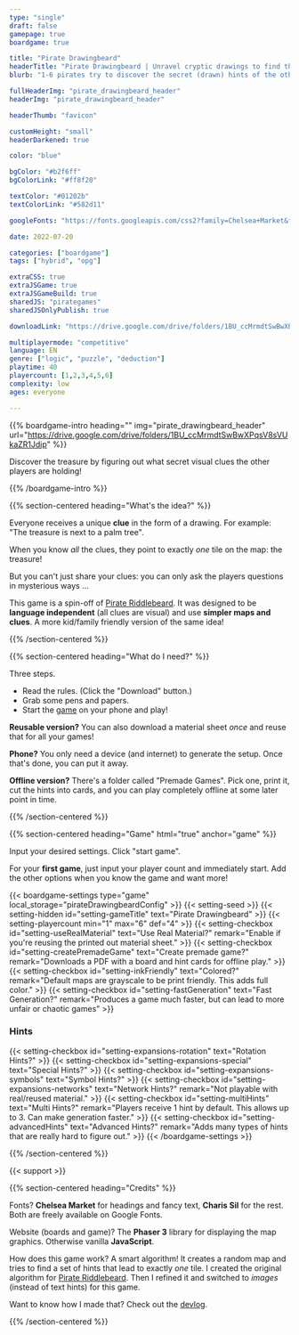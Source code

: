 ```yaml
---
type: "single"
draft: false
gamepage: true
boardgame: true

title: "Pirate Drawingbeard"
headerTitle: "Pirate Drawingbeard | Unravel cryptic drawings to find the secret treasures"
blurb: "1-6 pirates try to discover the secret (drawn) hints of the other players, to find the treasure before the others"

fullHeaderImg: "pirate_drawingbeard_header"
headerImg: "pirate_drawingbeard_header"

headerThumb: "favicon"

customHeight: "small"
headerDarkened: true

color: "blue"

bgColor: "#b2f6ff"
bgColorLink: "#ff8f20"

textColor: "#01202b"
textColorLink: "#582d11"

googleFonts: "https://fonts.googleapis.com/css2?family=Chelsea+Market&family=Charis+SIL:ital,wght@0,400;1,400;1,700&display=swap"

date: 2022-07-20

categories: ["boardgame"]
tags: ["hybrid", "opg"]

extraCSS: true
extraJSGame: true
extraJSGameBuild: true
sharedJS: "pirategames"
sharedJSOnlyPublish: true

downloadLink: "https://drive.google.com/drive/folders/1BU_ccMrmdtSwBwXPqsV8sVUkaZR1Jdjp"

multiplayermode: "competitive"
language: EN
genre: ["logic", "puzzle", "deduction"]
playtime: 40
playercount: [1,2,3,4,5,6]
complexity: low
ages: everyone

---
```



{{% boardgame-intro heading="" img="pirate_drawingbeard_header" url="https://drive.google.com/drive/folders/1BU_ccMrmdtSwBwXPqsV8sVUkaZR1Jdjp" %}}

Discover the treasure by figuring out what secret visual clues the other players are holding!

{{% /boardgame-intro %}}

<!-- Introduction + explanation text -->
{{% section-centered heading="What's the idea?" %}}

Everyone receives a unique **clue** in the form of a drawing. For example: "The treasure is next to a palm tree".

When you know _all_ the clues, they point to exactly _one_ tile on the map: the treasure!

But you can't just share your clues: you can only ask the players questions in mysterious ways ...

This game is a spin-off of [Pirate Riddlebeard](https://pandaqi.com/pirate-riddlebeard). It was designed to be **language independent** (all clues are visual) and use **simpler maps and clues**. A more kid/family friendly version of the same idea!

{{% /section-centered %}}

{{% section-centered heading="What do I need?" %}}

Three steps.
* Read the rules. (Click the "Download" button.)
* Grab some pens and papers.
* Start the [game](#game) on your phone and play!

**Reusable version?** You can also download a material sheet _once_ and reuse that for all your games!

**Phone?** You only need a device (and internet) to generate the setup. Once that's done, you can put it away.

**Offline version?** There's a folder called "Premade Games". Pick one, print it, cut the hints into cards, and you can play completely offline at some later point in time.

{{% /section-centered %}}

{{% section-centered heading="Game" html="true" anchor="game" %}}

<p>Input your desired settings. Click "start game".</p>
<p>For your <strong>first game</strong>, just input your player count and immediately start. Add the other options when you know the game and want more!</p>

  {{< boardgame-settings type="game" local_storage="pirateDrawingbeardConfig" >}}
    {{< setting-seed >}}
    {{< setting-hidden id="setting-gameTitle" text="Pirate Drawingbeard" >}}
    {{< setting-playercount min="1" max="6" def="4" >}}
    {{< setting-checkbox id="setting-useRealMaterial" text="Use Real Material?" remark="Enable if you're reusing the printed out material sheet." >}}
    {{< setting-checkbox id="setting-createPremadeGame" text="Create premade game?" remark="Downloads a PDF with a board and hint cards for offline play." >}}
    {{< setting-checkbox id="setting-inkFriendly" text="Colored?" remark="Default maps are grayscale to be print friendly. This adds full color." >}}
    {{< setting-checkbox id="setting-fastGeneration" text="Fast Generation?" remark="Produces a game much faster, but can lead to more unfair or chaotic games" >}}
    <h3 class="settings-heading">Hints</h3>
    {{< setting-checkbox id="setting-expansions-rotation" text="Rotation Hints?" >}}
    {{< setting-checkbox id="setting-expansions-special" text="Special Hints?" >}}
    {{< setting-checkbox id="setting-expansions-symbols" text="Symbol Hints?" >}}
    {{< setting-checkbox id="setting-expansions-networks" text="Network Hints?" remark="Not playable with real/reused material." >}}
    {{< setting-checkbox id="setting-multiHints" text="Multi Hints?" remark="Players receive 1 hint by default. This allows up to 3. Can make generation faster." >}}
    {{< setting-checkbox id="setting-advancedHints" text="Advanced Hints?" remark="Adds many types of hints that are really hard to figure out." >}}
  {{< /boardgame-settings >}}

{{% /section-centered %}}

{{< support >}}

{{% section-centered heading="Credits" %}}

Fonts? **Chelsea Market** for headings and fancy text, **Charis Sil** for the rest. Both are freely available on Google Fonts.

Website (boards and game)? The **Phaser 3** library for displaying the map graphics. Otherwise vanilla **JavaScript**.

How does this game work? A smart algorithm! It creates a random map and tries to find a set of hints that lead to exactly _one_ tile. I created the original algorithm for [Pirate Riddlebeard](https://pandaqi.com/pirate-riddlebeard). Then I refined it and switched to _images_ (instead of text hints) for this game.

Want to know how I made that? Check out the [devlog](/blog/boardgames/the-pirate-games/devlog-pirate-drawingbeard).

{{% /section-centered %}}
